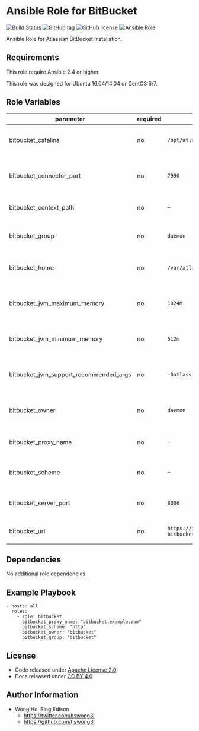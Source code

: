 Ansible Role for BitBucket
==========================

[![Build Status](https://travis-ci.org/alvistack/ansible-role-bitbucket.svg?branch=master)](https://travis-ci.org/alvistack/ansible-role-bitbucket)
[![GitHub tag](https://img.shields.io/github/tag/alvistack/ansible-role-bitbucket.svg)](https://github.com/alvistack/ansible-role-bitbucket)
[![GitHub license](https://img.shields.io/github/license/alvistack/ansible-role-bitbucket.svg)](https://github.com/alvistack/ansible-role-bitbucket/blob/master/LICENSE)
[![Ansible Role](https://img.shields.io/badge/galaxy-alvistack.bitbucket-blue.svg)](https://galaxy.ansible.com/alvistack/bitbucket)

Ansible Role for Atlassian BitBucket Installation.

Requirements
------------

This role require Ansible 2.4 or higher.

This role was designed for Ubuntu 16.04/14.04 or CentOS 6/7.

Role Variables
--------------

<table>
<colgroup>
<col width="20%" />
<col width="20%" />
<col width="20%" />
<col width="20%" />
<col width="20%" />
</colgroup>
<thead>
<tr class="header">
<th>parameter</th>
<th>required</th>
<th>default</th>
<th>choices</th>
<th>comments</th>
</tr>
</thead>
<tbody>
<tr class="odd">
<td>bitbucket_catalina</td>
<td>no</td>
<td><code>/opt/atlassian/bitbucket</code></td>
<td></td>
<td>Location for the BitBucket installation directory</td>
</tr>
<tr class="even">
<td>bitbucket_connector_port</td>
<td>no</td>
<td><code>7990</code></td>
<td></td>
<td>BitBucket Apache Tomcat connector port</td>
</tr>
<tr class="odd">
<td>bitbucket_context_path</td>
<td>no</td>
<td><code>~</code></td>
<td></td>
<td>Context path for BitBucket installation</td>
</tr>
<tr class="even">
<td>bitbucket_group</td>
<td>no</td>
<td><code>daemon</code></td>
<td></td>
<td>Name of the group that should own the file</td>
</tr>
<tr class="odd">
<td>bitbucket_home</td>
<td>no</td>
<td><code>/var/atlassian/application-data/bitbucket</code></td>
<td></td>
<td>Location for the BitBucket home directory</td>
</tr>
<tr class="even">
<td>bitbucket_jvm_maximum_memory</td>
<td>no</td>
<td><code>1024m</code></td>
<td></td>
<td>BitBucket JVM maximum memory usage</td>
</tr>
<tr class="odd">
<td>bitbucket_jvm_minimum_memory</td>
<td>no</td>
<td><code>512m</code></td>
<td></td>
<td>BitBucket JVM minimum memory usage</td>
</tr>
<tr class="even">
<td>bitbucket_jvm_support_recommended_args</td>
<td>no</td>
<td><code>-Datlassian.plugins.enable.wait=300</code></td>
<td></td>
<td>Atlassian Support recommended JVM arguments</td>
</tr>
<tr class="odd">
<td>bitbucket_owner</td>
<td>no</td>
<td><code>daemon</code></td>
<td></td>
<td>Name of the user that should own the file</td>
</tr>
<tr class="even">
<td>bitbucket_proxy_name</td>
<td>no</td>
<td><code>~</code></td>
<td></td>
<td>Domain name for working with reverse proxy</td>
</tr>
<tr class="odd">
<td>bitbucket_scheme</td>
<td>no</td>
<td><code>~</code></td>
<td><ul>
<li><code>http</code></li>
<li><code>https</code></li>
</ul></td>
<td>Scheme for working with reverse proxy</td>
</tr>
<tr class="even">
<td>bitbucket_server_port</td>
<td>no</td>
<td><code>8006</code></td>
<td></td>
<td>BitBucket Apache Tomcat server port</td>
</tr>
<tr class="odd">
<td>bitbucket_url</td>
<td>no</td>
<td><code>https://downloads.atlassian.com/software/stash/downloads/atlassian-bitbucket-5.3.1.tar.gz</code></td>
<td></td>
<td>URL for download archive</td>
</tr>
</tbody>
</table>

Dependencies
------------

No additional role dependencies.

Example Playbook
----------------

    - hosts: all
      roles:
        - role: bitbucket
          bitbucket_proxy_name: "bitbucket.example.com"
          bitbucket_scheme: "http"
          bitbucket_owner: "bitbucket"
          bitbucket_group: "bitbucket"

License
-------

-   Code released under [Apache License 2.0](https://github.com/alvistack/ansible-role-bitbucket/blob/master/LICENSE)
-   Docs released under [CC BY 4.0](http://creativecommons.org/licenses/by/4.0/)

Author Information
------------------

-   Wong Hoi Sing Edison
    -   <https://twitter.com/hswong3i>
    -   <https://github.com/hswong3i>

